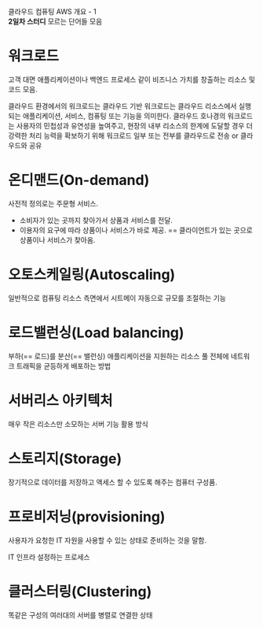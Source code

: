 클라우드 컴퓨팅 AWS 개요 - 1   
**2일차 스터디** 모르는 단어들 모음

# 워크로드
고객 대면 애플리케이션이나 백엔드 프로세스 같이 비즈니스 가치를 창출하는 리소스 및 코드 모음.

클라우드 환경에서의 워크로드는
클라우드 기반 워크로드는 클라우드 리소스에서 실행되는 애플리케이션, 서비스, 컴퓨팅 또는 기능을 의미한다.
클라우드 호나경의 워크로드는 사용자의 민첩성과 유연성을 높여주고, 현장의 내부 리소스의 한계에 도달할 경우 더 강력한 처리 능력을 확보하기 위해 워크로드 일부 또는 전부를 클라우드로 전송 or 클라우드와 공유

# 온디맨드(On-demand)
사전적 정의로는 주문형 서비스.
- 소비자가 있는 곳까지 찾아가서 상품과 서비스를 전달.
- 이용자의 요구에 따라 상품이나 서비스가 바로 제공.
== 클라이언트가 있는 곳으로 상품이나 서비스가 찾아옴.

# 오토스케일링(Autoscaling)
일반적으로 컴퓨팅 리소스 측면에서 시트메이 자동으로 규모를 조절하는 기능

# 로드밸런싱(Load balancing)
부하(== 로드)를 분산(== 밸런싱)
애플리케이션을 지원하는 리소스 풀 전체에 네트워크 트래픽을 균등하게 배포하는 방법

#  서버리스 아키텍처
매우 작은 리소스만 소모하는 서버 기능 활용 방식

# 스토리지(Storage)
장기적으로 데이터를 저장하고 액세스 할 수 있도록 해주는 컴퓨터 구성품.

# 프로비저닝(provisioning)
사용자가 요청한 IT 자원을 사용할 수 있는 상태로 준비하는 것을 말함.

IT 인프라 설정하는 프로세스

# 클러스터링(Clustering)
똑같은 구성의 여러대의 서버를 병렬로 연결한 상태
